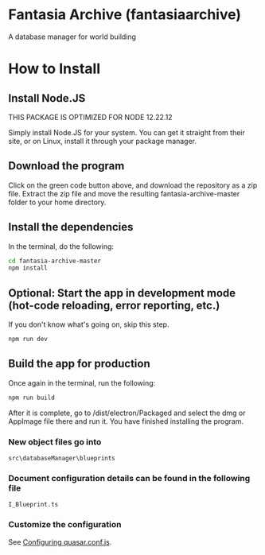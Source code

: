 # Fantasia Archive (fantasiaarchive)

A database manager for world building

# How to Install

## Install Node.JS

THIS PACKAGE IS OPTIMIZED FOR NODE 12.22.12

Simply install Node.JS for your system. You can get it straight from their site, or on Linux, install it through your package manager.

## Download the program

Click on the green code button above, and download the repository as a zip file. Extract the zip file and move the resulting fantasia-archive-master folder to your home directory.

## Install the dependencies

In the terminal, do the following:

```bash
cd fantasia-archive-master
npm install
```

## Optional: Start the app in development mode (hot-code reloading, error reporting, etc.)

If you don't know what's going on, skip this step.

```bash
npm run dev
```

## Build the app for production

Once again in the terminal, run the following:

```bash
npm run build
```

After it is complete, go to /dist/electron/Packaged and select the dmg or AppImage file there and run it. You have finished installing the program.

### New object files go into

```
src\databaseManager\blueprints
```

### Document configuration details can be found in the following file

```
I_Blueprint.ts
```

### Customize the configuration

See [Configuring quasar.conf.js](https://quasar.dev/quasar-cli/quasar-conf-js).
